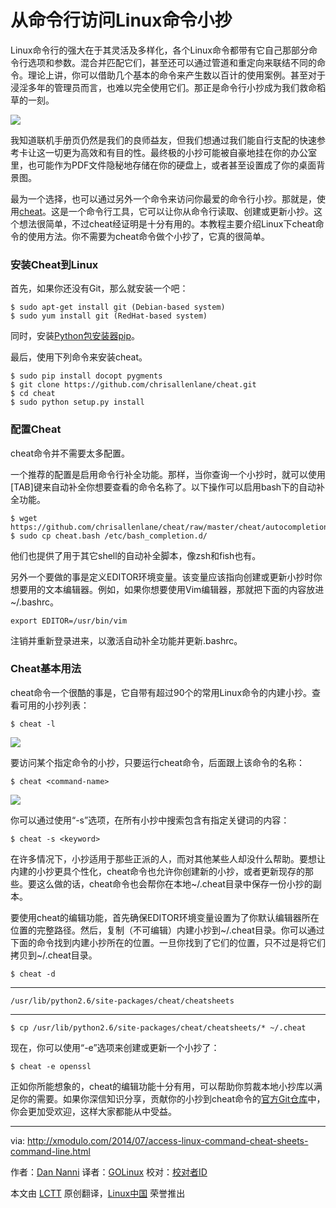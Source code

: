 从命令行访问Linux命令小抄
================================================================================
Linux命令行的强大在于其灵活及多样化，各个Linux命令都带有它自己那部分命令行选项和参数。混合并匹配它们，甚至还可以通过管道和重定向来联结不同的命令。理论上讲，你可以借助几个基本的命令来产生数以百计的使用案例。甚至对于浸淫多年的管理员而言，也难以完全使用它们。那正是命令行小抄成为我们救命稻草的一刻。

[![](https://farm6.staticflickr.com/5562/14752051134_5a7c3d2aa4_z.jpg)][1]

我知道联机手册页仍然是我们的良师益友，但我们想通过我们能自行支配的快速参考卡让这一切更为高效和有目的性。最终极的小抄可能被自豪地挂在你的办公室里，也可能作为PDF文件隐秘地存储在你的硬盘上，或者甚至设置成了你的桌面背景图。

最为一个选择，也可以通过另外一个命令来访问你最爱的命令行小抄。那就是，使用[cheat][2]。这是一个命令行工具，它可以让你从命令行读取、创建或更新小抄。这个想法很简单，不过cheat经证明是十分有用的。本教程主要介绍Linux下cheat命令的使用方法。你不需要为cheat命令做个小抄了，它真的很简单。

### 安装Cheat到Linux ###

首先，如果你还没有Git，那么就安装一个吧：

    $ sudo apt-get install git (Debian-based system)
    $ sudo yum install git (RedHat-based system)

同时，安装[Python包安装器pip][3]。

最后，使用下列命令来安装cheat。

    $ sudo pip install docopt pygments
    $ git clone https://github.com/chrisallenlane/cheat.git
    $ cd cheat
    $ sudo python setup.py install 

### 配置Cheat ###

cheat命令并不需要太多配置。

一个推荐的配置是启用命令行补全功能。那样，当你查询一个小抄时，就可以使用[TAB]键来自动补全你想要查看的命令名称了。以下操作可以启用bash下的自动补全功能。

    $ wget https://github.com/chrisallenlane/cheat/raw/master/cheat/autocompletion/cheat.bash
    $ sudo cp cheat.bash /etc/bash_completion.d/

他们也提供了用于其它shell的自动补全脚本，像zsh和fish也有。

另外一个要做的事是定义EDITOR环境变量。该变量应该指向创建或更新小抄时你想要用的文本编辑器。例如，如果你想要使用Vim编辑器，那就把下面的内容放进~/.bashrc。

    export EDITOR=/usr/bin/vim

注销并重新登录进来，以激活自动补全功能并更新.bashrc。

### Cheat基本用法 ###

cheat命令一个很酷的事是，它自带有超过90个的常用Linux命令的内建小抄。查看可用的小抄列表：

    $ cheat -l 

![](https://farm3.staticflickr.com/2932/14754370585_7133cbbc8c_z.jpg)

要访问某个指定命令的小抄，只要运行cheat命令，后面跟上该命令的名称：

    $ cheat <command-name> 

![](https://farm4.staticflickr.com/3899/14567722899_8b86c312ca_z.jpg)

你可以通过使用“-s”选项，在所有小抄中搜索包含有指定关键词的内容：

    $ cheat -s <keyword> 

在许多情况下，小抄适用于那些正派的人，而对其他某些人却没什么帮助。要想让内建的小抄更具个性化，cheat命令也允许你创建新的小抄，或者更新现存的那些。要这么做的话，cheat命令也会帮你在本地~/.cheat目录中保存一份小抄的副本。

要使用cheat的编辑功能，首先确保EDITOR环境变量设置为了你默认编辑器所在位置的完整路径。然后，复制（不可编辑）内建小抄到~/.cheat目录。你可以通过下面的命令找到内建小抄所在的位置。一旦你找到了它们的位置，只不过是将它们拷贝到~/.cheat目录。

    $ cheat -d 

----------

    /usr/lib/python2.6/site-packages/cheat/cheatsheets

----------

    $ cp /usr/lib/python2.6/site-packages/cheat/cheatsheets/* ~/.cheat

现在，你可以使用“-e”选项来创建或更新一个小抄了：

    $ cheat -e openssl 

正如你所能想象的，cheat的编辑功能十分有用，可以帮助你剪裁本地小抄库以满足你的需要。如果你深信知识分享，贡献你的小抄到cheat命令的[官方Git仓库][4]中，你会更加受欢迎，这样大家都能从中受益。

--------------------------------------------------------------------------------

via: http://xmodulo.com/2014/07/access-linux-command-cheat-sheets-command-line.html

作者：[Dan Nanni][a]
译者：[GOLinux](https://github.com/GOLinux)
校对：[校对者ID](https://github.com/校对者ID)

本文由 [LCTT](https://github.com/LCTT/TranslateProject) 原创翻译，[Linux中国](http://linux.cn/) 荣誉推出

[a]:http://xmodulo.com/author/nanni
[1]:http://xkcd.com/1168/
[2]:https://github.com/chrisallenlane/cheat
[3]:http://ask.xmodulo.com/install-pip-linux.html
[4]:https://github.com/chrisallenlane/cheat
